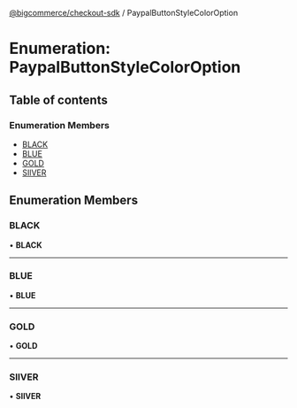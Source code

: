 [@bigcommerce/checkout-sdk](../README.md) / PaypalButtonStyleColorOption

# Enumeration: PaypalButtonStyleColorOption

## Table of contents

### Enumeration Members

- [BLACK](PaypalButtonStyleColorOption.md#black)
- [BLUE](PaypalButtonStyleColorOption.md#blue)
- [GOLD](PaypalButtonStyleColorOption.md#gold)
- [SIlVER](PaypalButtonStyleColorOption.md#silver)

## Enumeration Members

### BLACK

• **BLACK**

___

### BLUE

• **BLUE**

___

### GOLD

• **GOLD**

___

### SIlVER

• **SIlVER**
